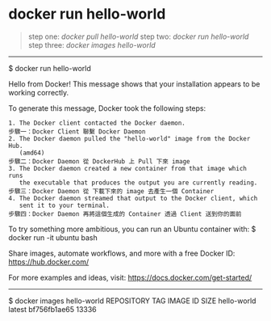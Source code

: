 # docker run hello-world

> step one: *docker pull hello-world*
> step two: *docker run hello-world*
> step three: *docker images hello-world*

---

$ docker run hello-world

Hello from Docker!
This message shows that your installation appears to be working correctly.

To generate this message, Docker took the following steps:

    1. The Docker client contacted the Docker daemon.
    步驟一：Docker Client 聯繫 Docker Daemon 
    2. The Docker daemon pulled the "hello-world" image from the Docker Hub.
       (amd64)
    步驟二：Docker Daemon 從 DockerHub 上 Pull 下來 image 
    3. The Docker daemon created a new container from that image which runs 
       the executable that produces the output you are currently reading.
    步驟三：Docker Daemon 從 下載下來的 image 去產生一個 Container
    4. The Docker daemon streamed that output to the Docker client, which   
       sent it to your terminal.
    步驟四：Docker Daemon 再將這個生成的 Container 透過 Client 送到你的面前

To try something more ambitious, you can run an Ubuntu container with:
 $ docker run -it ubuntu bash

Share images, automate workflows, and more with a free Docker ID:
 https://hub.docker.com/

For more examples and ideas, visit:
 https://docs.docker.com/get-started/


----


$ docker images hello-world
REPOSITORY   TAG     IMAGE ID      SIZE
hello-world  latest  bf756fb1ae65  13336
